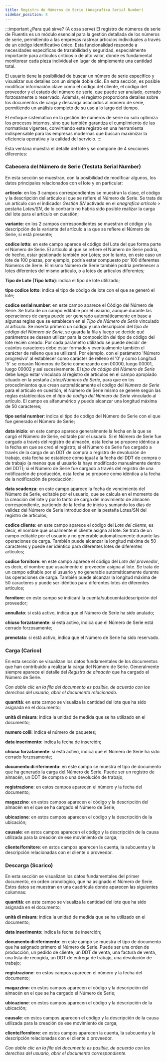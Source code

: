 ```yaml
---
title: Registro de Números de Serie (Anagrafica Serial Number)
sidebar_position: 8
---
```


:::important ¿Para qué sirve? (A cosa serve)
El registro de números de serie de Fluentis es un módulo esencial para la gestión detallada de los números de serie, permitiendo a las empresas rastrear artículos individuales a través de un código identificativo único. Esta funcionalidad responde a necesidades específicas de trazabilidad y seguridad, especialmente importante para artículos críticos o de alto valor, donde es fundamental monitorear cada pieza individual en lugar de simplemente una cantidad total.

El usuario tiene la posibilidad de buscar un número de serie específico y visualizar sus detalles con un simple doble clic. En esta sección, es posible modificar información clave como el código del cliente, el código del proveedor y el estado del número de serie, que puede ser anulado, cerrado forzosamente o reservado. Además, el registro proporciona detalles sobre los documentos de carga y descarga asociados al número de serie, permitiendo un análisis completo de su uso a lo largo del tiempo.

El enfoque sistemático en la gestión de números de serie no solo optimiza los procesos internos, sino que también garantiza el cumplimiento de las normativas vigentes, convirtiendo este registro en una herramienta indispensable para las empresas modernas que buscan maximizar la eficiencia operativa y la calidad del servicio.
:::

Esta ventana muestra el detalle del lote y se compone de 4 secciones diferentes:

### Cabecera del Número de Serie (Testata Serial Number)

En esta sección se muestran, con la posibilidad de modificar algunos, los datos principales relacionados con el lote y en particular:

**articolo**: en los 3 campos correspondientes se muestran la clase, el código y la descripción del artículo al que se refiere el Número de Serie. Se trata de un artículo con el indicador *Gestión SN* activado en el *anagrafica articolo* > pestaña *Lotes/SN*, de lo contrario no habría sido posible realizar la carga del lote para el artículo en cuestión;  

**variante**: en los 2 campos correspondientes se muestran el código y la descripción de la variante del artículo a la que se refiere el Número de Serie, si está presente;  

**codice lotto**: en este campo aparece el código del Lote del que forma parte el Número de Serie. El artículo al que se refiere el Número de Serie podría, de hecho, estar gestionado también por Lotes; por lo tanto, en este caso un lote de 100 piezas, por ejemplo, podría estar compuesto por 100 diferentes Números de Serie. El mismo Número de Serie también podría pertenecer a lotes diferentes del mismo artículo, o a lotes de artículos diferentes;  

**Tipo de Lote (Tipo lotto)**: indica el tipo de lote utilizado;  

**tipo codice lotto**: indica el tipo de código de lote con el que se generó el lote;  

**codice serial number**: en este campo aparece el Código del Número de Serie. Se trata de un campo editable por el usuario, aunque durante las operaciones de carga puede ser generado automáticamente en base a algunas reglas que se establecen en el *Tipo de Número de Serie* vinculado al artículo. Se inserta primero un código y una descripción del *tipo de código del Número de Serie*, se guarda la fila y luego se decide qué parámetros se desean utilizar para la composición del tipo de código del lote recién creado. Por cada parámetro utilizado se puede decidir de cuántos caracteres debe estar formado y eventualmente también el carácter de relleno que se utilizará. Por ejemplo, con el parámetro 'Número progresivo' al establecer como carácter de relleno el '0' y como Longitud '5' se crearán Números de Serie comenzando con 00000, luego 00001, luego 00002 y así sucesivamente. El *tipo de código del Número de Serie* debe luego estar vinculado al registro de artículos en el campo apropiado situado en la pestaña *Lotes/Números de Serie*, para que en los procedimientos que crean automáticamente el código del *Número de Serie* para el artículo en cuestión, el Número de Serie mismo se genere según las reglas establecidas en el *tipo de código del Número de Serie* vinculado al artículo. El campo es alfanumérico y puede alcanzar una longitud máxima de 50 caracteres;  

**tipo serial number**: indica el tipo de código del Número de Serie con el que fue generado el Número de Serie;  

**data inizio**: en este campo aparece generalmente la fecha en la que se cargó el Número de Serie, editable por el usuario. Si el Número de Serie fue cargado a través del registro de almacén, esta fecha se propone idéntica a la fecha en que se creó el registro; si el Número de Serie fue cargado a través de la carga de un DDT de compra o registro de devolución de trabajo, esta fecha se establece como igual a la fecha del DDT de compra o de trabajo (a menos que el usuario la haya modificado manualmente dentro del DDT); si el Número de Serie fue cargado a través del registro de una notificación de producción, esta fecha se propone como idéntica a la fecha de la notificación de producción;  

**data scadenza**: en este campo aparece la fecha de vencimiento del Número de Serie, editable por el usuario, que se calcula en el momento de la creación del lote y por lo tanto de carga del movimiento de almacén correspondiente, partiendo de la fecha de inicio y sumando los días de validez del Número de Serie introducidos en la pestaña Lotes/SN del registro de artículos;  

**codice cliente**: en este campo aparece el código del *Lote del cliente*, es decir, el nombre que usualmente el cliente asigna al lote. Se trata de un campo editable por el usuario y no generable automáticamente durante las operaciones de carga. También puede alcanzar la longitud máxima de 50 caracteres y puede ser idéntico para diferentes lotes de diferentes artículos;  

**codice fornitore**: en este campo aparece el código del *Lote del proveedor*, es decir, el nombre que usualmente el proveedor asigna al lote. Se trata de un campo editable por el usuario y no generable automáticamente durante las operaciones de carga. También puede alcanzar la longitud máxima de 50 caracteres y puede ser idéntico para diferentes lotes de diferentes artículos;  

**fornitore**: en este campo se indicará la cuenta/subcuenta/descripción del proveedor;  

**annullato**: si está activo, indica que el Número de Serie ha sido anulado;  

**chiuso forzatamente**: si está activo, indica que el Número de Serie está cerrado forzosamente;  

**prenotata**: si está activo, indica que el Número de Serie ha sido reservado.

### Carga (Carico)

En esta sección se visualizan los datos fundamentales de los documentos que han contribuido a realizar la carga del Número de Serie. Generalmente siempre aparece el detalle del *Registro de almacén* que ha cargado el Número de Serie.

*Con doble clic en la fila del documento es posible, de acuerdo con los derechos del usuario, abrir el documento relacionado.*

**quantità**: en este campo se visualiza la cantidad del lote que ha sido asignada en el documento;  

**unità di misura**: indica la unidad de medida que se ha utilizado en el documento;  

**numero colli**: indica el número de paquetes;  

**data inserimento**: indica la fecha de inserción;  

**chiuso forzatamente**: si está activo, indica que el Número de Serie ha sido cerrado forzosamente;  

**documento di riferimento**: en este campo se muestra el tipo de documento que ha generado la carga del Número de Serie. Puede ser un registro de almacén, un DDT de compra o una devolución de trabajo;  

**registrazione**: en estos campos aparecen el número y la fecha del documento;  

**magazzino**: en estos campos aparecen el código y la descripción del almacén en el que se ha cargado el Número de Serie;  

**ubicazione**: en estos campos aparecen el código y la descripción de la ubicación;  

**causale**: en estos campos aparecen el código y la descripción de la causa utilizada para la creación de ese movimiento de carga;  

**cliente/fornitore**: en estos campos aparecen la cuenta, la subcuenta y la descripción relacionadas con el cliente o proveedor.

### Descarga (Scarico)

En esta sección se visualizan los datos fundamentales del primer documento, en orden cronológico, que ha asignado el Número de Serie. Estos datos se muestran en una cuadrícula donde aparecen las siguientes columnas:

**quantità**: en este campo se visualiza la cantidad del lote que ha sido asignada en el documento;  

**unità di misura**: indica la unidad de medida que se ha utilizado en el documento;  

**data inserimento**: indica la fecha de inserción;  

**documento di riferimento**: en este campo se muestra el tipo de documento que ha asignado primero el Número de Serie. Puede ser una orden de producción, un pedido de cliente, un DDT de venta, una factura de venta, una lista de recogida, un DDT de entrega de trabajo, una devolución de trabajo;  

**registrazione**: en estos campos aparecen el número y la fecha del documento;  

**magazzino**: en estos campos aparecen el código y la descripción del almacén en el que se ha cargado el Número de Serie;  

**ubicazione**: en estos campos aparecen el código y la descripción de la ubicación;  

**causale**: en estos campos aparecen el código y la descripción de la causa utilizada para la creación de ese movimiento de carga;  

**cliente/fornitore**: en estos campos aparecen la cuenta, la subcuenta y la descripción relacionadas con el cliente o proveedor.

*Con doble clic en la fila del documento es posible, de acuerdo con los derechos del usuario, abrir el documento correspondiente.*